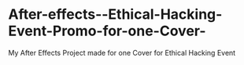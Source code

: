 # After-effects--Ethical-Hacking-Event-Promo-for-one-Cover-
 My After Effects Project made for one Cover for Ethical Hacking Event
